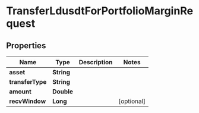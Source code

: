 

# TransferLdusdtForPortfolioMarginRequest


## Properties

| Name | Type | Description | Notes |
|------------ | ------------- | ------------- | -------------|
|**asset** | **String** |  |  |
|**transferType** | **String** |  |  |
|**amount** | **Double** |  |  |
|**recvWindow** | **Long** |  |  [optional] |



